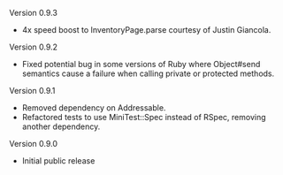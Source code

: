 Version 0.9.3

  * 4x speed boost to InventoryPage.parse courtesy of Justin Giancola.

Version 0.9.2

 * Fixed potential bug in some versions of Ruby where Object#send semantics
   cause a failure when calling private or protected methods.

Version 0.9.1

 * Removed dependency on Addressable.
 * Refactored tests to use MiniTest::Spec instead of RSpec, removing another
   dependency.

Version 0.9.0

 * Initial public release
